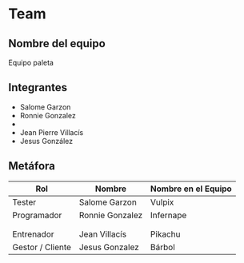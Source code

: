 # Team
## Nombre del equipo
Equipo paleta
## Integrantes
- Salome Garzon
- Ronnie Gonzalez
-
- Jean Pierre Villacís
- Jesus González
## Metáfora
| Rol              | Nombre      | Nombre en el Equipo |
|------------------|-------------|---------------------|
|     Tester  |   Salome Garzon  |  Vulpix    |
|   Programador    |   Ronnie Gonzalez  |   Infernape   |
|       |     |      |
|       |     |      |
| Entrenador       | Jean Villacís    |  Pikachu    |
|   Gestor / Cliente    |  Jesus Gonzalez   |  Bárbol    |